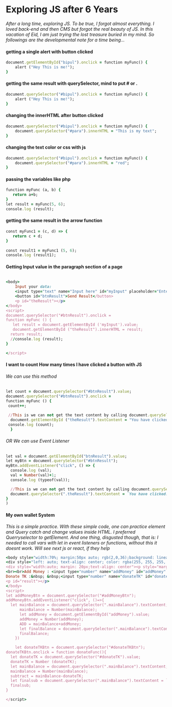 #                            Exploring JS after 6 Years
*After a long time, exploring JS. To be true, I forgot almost everything. I loved back-end and then CMS but forgot the real beauty of JS. In this vacation of Eid, I am just trying the lost treasure buried in my mind. So followings are the developmental note for a time being...*

#### getting a single alert with button clicked
```ruby
document.getElementById("bipul").onclick = function myFunc() {
    alert ("Hey This is me!");
} 
```

#### getting the same result with querySelector, mind to put # or .
``` ruby
document.querySelector("#bipul").onclick = function myFunc() {
    alert ("Hey This is me!");
}
```
#### changing the innerHTML after button clicked
```ruby
document.querySelector("#bipul").onclick = function myFunc() {
    document.querySelector("#para").innerHTML = "This is my text";
}
```
#### changing the text color or css with js
```ruby
document.querySelector("#bipul").onclick = function myFunc() {
    document.querySelector("#para").innerHTML = "red";
}
```
#### passing the variables like php
```ruby
function myFunc (a, b) {
   return a+b;
}
let result = myFunc(5, 6);
console.log (result);
```
#### getting the same result in the arrow function 
```ruby
const myFunc1 = (c, d) => {
   return c + d;
}
 
const result1 = myFunc1 (5, 6);
console.log (result1); 
```

#### Getting Input value in the paragraph section of a page
```ruby

<body>
    Input your data: 
    <input type="text" name="Input here" id="myInput" placeholder="Enter your data here">
    <button id="btnResult">Send Result</button>
    <p id="theResult"></p>
</body>
<script>
document.querySelector("#btnResult").onclick = 
function myFunc () {
   let result = document.getElementById ('myInput').value;
   document.getElementById ("theResult").innerHTML = result;
  return result; 
  //console.log (result);
}

</script>
```


#### I want to count How many times I have clicked a button with JS
###### We can use this method 
```ruby
let count = document.querySelector("#btnResult").value;
document.querySelector("#btnResult").onclick = 
function myFunc () {
 count++;

 //This is we can not get the text content by calling document.querySelector(".theResult").textContent outside the function
  document.getElementById ("theResult").textContent = "You have clicked:" + `${count}`
 console.log (count);
  }
```

###### OR We can use Event Listener 
```ruby
let val = document.getElementById("btnResult").value;
let myBtn = document.querySelector("#btnResult");
myBtn.addEventListener("click", () => {
  console.log (val);
  val = Number(val)+1;
  console.log (typeof(val));

  //This is we can not get the text content by calling document.querySelector(".theResult").textContent outside the Event listener
  document.querySelector(".theResult").textContent = `You have clicked: ${val}`;
}
)
```

#### My own wallet System
*This is a simple practice. With these simple code, one can practice element and Query catch and change values inside HTML. I preferred Querryselector to getElement. And one thing, disgusted though, that is: I needed to call vars with let in event listeners or functions, without this it doesnt work. Will see next js or react, if they help*

```ruby
<body style="width:70%; margin:50px auto; rgb(2,0,36);background: linear-gradient(90deg, rgba(2,0,36,1) 0%, rgba(118,201,119,1) 0%, rgba(0,212,255,1) 100%); font-size: 30px;">
<div style="left: auto; text-align: center; color: rgba(255, 255, 255, 0.886); font-size: 54px;">My Own Wallet</div>
<div style="width:auto; margin: 20px;text-align: center"><p style="margin:0; display: inline; float:left;;">My Balance: &nbsp;</p><p class="mainBalance" style="margin:0; display: inline; float: left;">1000000</p></div>
<br><br>Add Money : <input type="number" name="addMoney" id="addMoney" value=100 style="font-size: 30px;">&nbsp;<button id="addMoneyBtn" style="border: royalblue; border-radius: 5px; background-color: rgb(163, 83, 229); padding:1px 10px 1px 10px; font-size: 30px;">Add Money</button><p></p>
Donate TK :&nbsp; &nbsp;<input type="number" name="donateTK" id="donateTK" value=100 style="font-size: 30px;">&nbsp;<button id="donateTKBtn" style="border: royalblue; border-radius: 5px; background-color: rgb(175, 48, 171); padding: 1px 10px 1px 10px; font-size: 30px;">Donate TK</button>
<p id="result"></p>
</body>
<script>
let addMoneyBtn = document.querySelector("#addMoneyBtn");
addMoneyBtn.addEventListener("click", ()=>{
  let mainBalance = document.querySelector(".mainBalance").textContent;
      mainBalance = Number(mainBalance);
      let addMoney = document.getElementById("addMoney").value;
      addMoney = Number(addMoney);
      ADD = mainBalance+addMoney;
      let finalBalance = document.querySelector(".mainBalance").textContent = `${ADD}`;
      finalBalance;
    })

    let donateTKBtn = document.querySelector("#donateTKBtn");
donateTKBtn.onclick = function donateFunc(){
  let donateTK = document.querySelector("#donateTK").value;
  donateTK = Number (donateTK);
  let mainBalance = document.querySelector(".mainBalance").textContent;
  mainBalance = Number(mainBalance);
  subtract = mainBalance-donateTK;
  let finalsub = document.querySelector(".mainBalance").textContent = `${subtract}`;
  finalsub;
}    

</script>
```